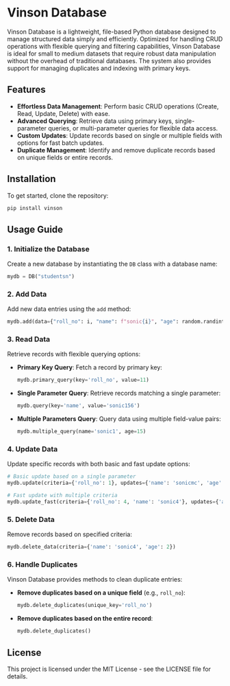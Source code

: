 # Vinson Database

Vinson Database is a lightweight, file-based Python database designed to manage structured data simply and efficiently. Optimized for handling CRUD operations with flexible querying and filtering capabilities, Vinson Database is ideal for small to medium datasets that require robust data manipulation without the overhead of traditional databases. The system also provides support for managing duplicates and indexing with primary keys.

## Features
- **Effortless Data Management**: Perform basic CRUD operations (Create, Read, Update, Delete) with ease.
- **Advanced Querying**: Retrieve data using primary keys, single-parameter queries, or multi-parameter queries for flexible data access.
- **Custom Updates**: Update records based on single or multiple fields with options for fast batch updates.
- **Duplicate Management**: Identify and remove duplicate records based on unique fields or entire records.

## Installation
To get started, clone the repository:
```bash
pip install vinson
```

## Usage Guide

### 1. Initialize the Database
Create a new database by instantiating the `DB` class with a database name:
```python
mydb = DB("studentsn")
```

### 2. Add Data
Add new data entries using the `add` method:
```python
mydb.add(data={"roll_no": i, "name": f"sonic{i}", "age": random.randint(10, 20)})
```

### 3. Read Data
Retrieve records with flexible querying options:
- **Primary Key Query**: Fetch a record by primary key:
    ```python
    mydb.primary_query(key='roll_no', value=11)
    ```
- **Single Parameter Query**: Retrieve records matching a single parameter:
    ```python
    mydb.query(key='name', value='sonic156')
    ```
- **Multiple Parameters Query**: Query data using multiple field-value pairs:
    ```python
    mydb.multiple_query(name='sonic1', age=15)
    ```

### 4. Update Data
Update specific records with both basic and fast update options:
```python
# Basic update based on a single parameter
mydb.update(criteria={'roll_no': 1}, updates={'name': 'sonicmc', 'age': 10})

# Fast update with multiple criteria
mydb.update_fast(criteria={'roll_no': 4, 'name': 'sonic4'}, updates={'age': 2})
```

### 5. Delete Data
Remove records based on specified criteria:
```python
mydb.delete_data(criteria={'name': 'sonic4', 'age': 2})
```

### 6. Handle Duplicates
Vinson Database provides methods to clean duplicate entries:
- **Remove duplicates based on a unique field** (e.g., `roll_no`):
    ```python
    mydb.delete_duplicates(unique_key='roll_no')
    ```
- **Remove duplicates based on the entire record**:
    ```python
    mydb.delete_duplicates()
    ```

## License
This project is licensed under the MIT License - see the LICENSE file for details.

